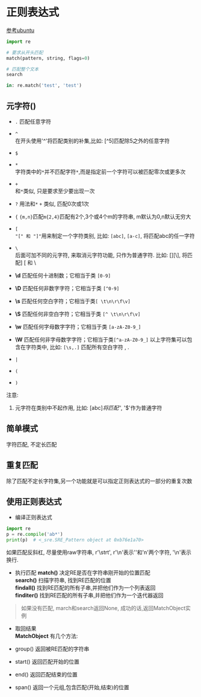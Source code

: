 # 正则表达式

[参考ubuntu](http://wiki.ubuntu.org.cn/Python%E6%AD%A3%E5%88%99%E8%A1%A8%E8%BE%BE%E5%BC%8F%E6%93%8D%E4%BD%9C%E6%8C%87%E5%8D%97)

```python
import re

# 要求从开头匹配
match(pattern, string, flags=0)

# 匹配整个文本
search

in: re.match('test', 'test')

```

## 元字符()
- `.`  匹配任意字符
- `^`  
在开头使用'^'将匹配类别的补集,比如: [^5]匹配除5之外的任意字符

- `$`
- `*`  
字符类中的`*`并不匹配字符`*`,而是指定前一个字符可以被匹配零次或更多次

- `+`  
和`*`类似, 只是要求至少要出现一次

- `?`
用法和`*` `+` 类似, 匹配0次或1次

- `{`
`{m,n}`匹配`m{2,4}`匹配有2个,3个或4个m的字符串, m默认为0,n默认无穷大

- `[`   
`"[" 和 "]"`用来制定一个字符类别, 比如: `[abc]`, `[a-c]`, 将匹配abc的任一字符

- `\`   
后面可加不同的元字符, 来取消元字符功能, 只作为普通字符. 比如: [\]\[\\], 将匹配] [ 和 \  
 - **\d**  匹配任何十进制数；它相当于类 `[0-9]`
 - **\D**  匹配任何非数字字符；它相当于类 `[^0-9]`
 - **\s**  匹配任何空白字符；它相当于类`[ \t\n\r\f\v]`
 - **\S**  匹配任何非空白字符；它相当于类 `[^ \t\n\r\f\v]`
 - **\w**  匹配任何字母数字字符；它相当于类 `[a-zA-Z0-9_]`
 - **\W**  匹配任何非字母数字字符；它相当于类`[^a-zA-Z0-9_]`
以上字符集可以包含在字符类中, 比如: `[\s,.]` 匹配所有空白字符 , .

- `|`
- `(`
- `)`

注意: 
1. 元字符在类别中不起作用, 比如: [abc$]将匹配'$', '$'作为普通字符

## 简单模式

字符匹配, 不定长匹配

## 重复匹配

除了匹配不定长字符集,另一个功能就是可以指定正则表达式的一部分的重复次数


## 使用正则表达式

- 编译正则表达式
```python
import re
p = re.compile('ab*')
print(p)  # <_sre.SRE_Pattern object at 0xb76e1a70>
```
如果匹配反斜杠\, 尽量使用raw字符串, r'\strt', r'\n'表示'\'和'n'两个字符, '\n'表示换行. 

- 执行匹配
**match()** 决定RE是否在字符串刚开始的位置匹配  
**search()** 扫描字符串, 找到RE匹配的位置  
**findall()** 找到RE匹配的所有子串,并把他们作为一个列表返回  
**finditer()** 找到RE匹配的所有子串,并把他们作为一个迭代器返回  

> 如果没有匹配, march和search返回None, 成功的话,返回MatchObject实例  

- 取回结果   
**MatchObject** 有几个方法:

 - group() 返回被RE匹配的字符串  
 - start() 返回匹配开始的位置  
 - end()  返回匹配结束的位置  
 - span()  返回一个元组,包含匹配(开始,结束)的位置    

